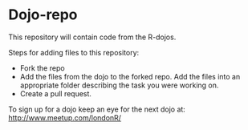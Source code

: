 Dojo-repo
=========

This repository will contain code from the R-dojos. 

Steps for adding files to this repository:
- Fork the repo
- Add the files from the dojo to the forked repo. Add the files into an appropriate folder describing the task you were working on. 
- Create a pull request.

To sign up for a dojo keep an eye for the next dojo at: http://www.meetup.com/londonR/
